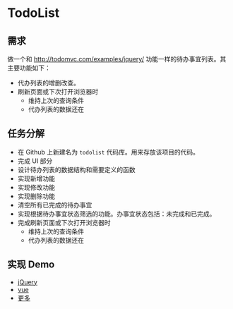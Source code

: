 # TodoList
## 需求
做一个和 http://todomvc.com/examples/jquery/ 功能一样的待办事宜列表。其主要功能如下：
* 代办列表的增删改查。
* 刷新页面或下次打开浏览器时
  * 维持上次的查询条件
  * 代办列表的数据还在

## 任务分解
* 在 Github 上新建名为 `todolist` 代码库。用来存放该项目的代码。
* 完成 UI 部分
* 设计待办列表的数据结构和需要定义的函数
* 实现新增功能
* 实现修改功能
* 实现删除功能
* 清空所有已完成的待办事宜
* 实现根据待办事宜状态筛选的功能。办事宜状态包括：未完成和已完成。
* 完成刷新页面或下次打开浏览器时
  * 维持上次的查询条件
  * 代办列表的数据还在

## 实现 Demo
* [jQuery](jquery)
* [vue](vue)
* [更多](http://todomvc.com/)